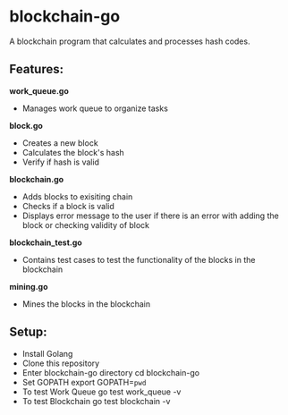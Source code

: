 # blockchain-go
A blockchain program that calculates and processes hash codes.

## Features:

**work_queue.go**
- Manages work queue to organize tasks

**block.go**
- Creates a new block 
- Calculates the block's hash
- Verify if hash is valid

**blockchain.go**
- Adds blocks to exisiting chain
- Checks if a block is valid
- Displays error message to the user if there is an error with adding the block or checking validity of block  

**blockchain_test.go**
- Contains test cases to test the functionality of the blocks in the blockchain

**mining.go**
- Mines the blocks in the blockchain


## Setup:
- Install Golang
- Clone this repository
- Enter blockchain-go directory
		cd blockchain-go
- Set GOPATH
		 export GOPATH=`pwd`
- To test Work Queue
         go test work_queue -v
- To test Blockchain
         go test blockchain -v 
